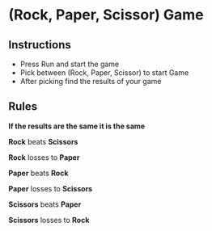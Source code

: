 # (Rock, Paper, Scissor) Game
## Instructions
- Press Run and start the game
- Pick between (Rock, Paper, Scissor) to start Game
- After picking find the results of your game

## Rules
**If the results are the same it is the same**

**Rock** beats **Scissors**

**Rock** losses to **Paper**

**Paper** beats **Rock**

**Paper** losses to **Scissors**

**Scissors** beats **Paper**

**Scissors** losses to **Rock**